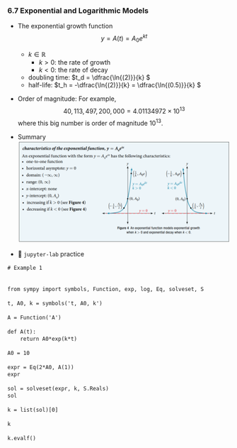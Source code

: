 ### 6.7 Exponential and Logarithmic Models

- The exponential growth function
$$ y = A(t) = A_0 e^{kt} $$
    - $k \in \mathbb{R}$
        - $k > 0$: the rate of growth
        - $k < 0$: the rate of decay
    - doubling time: $t_d = \dfrac{\ln{(2)}}{k} $
    - half-life: $t_h = -\dfrac{\ln{(2)}}{k} = \dfrac{\ln{(0.5)}}{k} $

- Order of magnitude: For example,
$$40,113,497,200,000 = 4.01134972 \times 10^{13}$$
where this big number is order of magnitude $10^{13}$.

- Summary ![summary 1](./ch06-07-sum1.png)

- 🎯 `jupyter-lab` practice

```
# Example 1


from sympy import symbols, Function, exp, log, Eq, solveset, S

t, A0, k = symbols('t, A0, k')

A = Function('A')

def A(t):
    return A0*exp(k*t)
    
A0 = 10

expr = Eq(2*A0, A(1))
expr

sol = solveset(expr, k, S.Reals)
sol

k = list(sol)[0]

k

k.evalf()
```